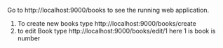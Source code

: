 Go to http://localhost:9000/books to see the running web application.
1. To create new books type http://localhost:9000/books/create
2. to edit Book type http://localhost:9000/books/edit/1 here 1 is book is number
